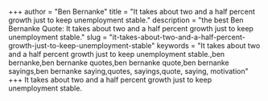+++
author = "Ben Bernanke"
title = "It takes about two and a half percent growth just to keep unemployment stable."
description = "the best Ben Bernanke Quote: It takes about two and a half percent growth just to keep unemployment stable."
slug = "it-takes-about-two-and-a-half-percent-growth-just-to-keep-unemployment-stable"
keywords = "It takes about two and a half percent growth just to keep unemployment stable.,ben bernanke,ben bernanke quotes,ben bernanke quote,ben bernanke sayings,ben bernanke saying,quotes, sayings,quote, saying, motivation"
+++
It takes about two and a half percent growth just to keep unemployment stable.
